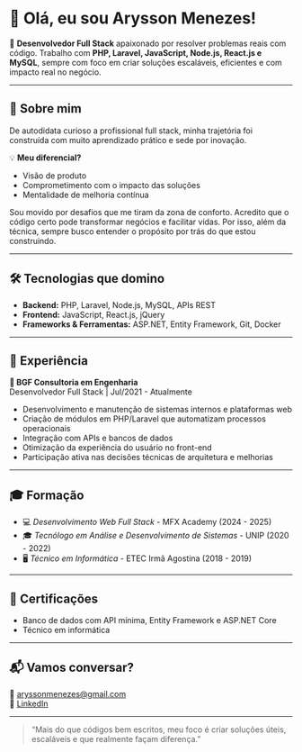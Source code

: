 # 👋 Olá, eu sou Arysson Menezes!

🎯 **Desenvolvedor Full Stack** apaixonado por resolver problemas reais com código. Trabalho com **PHP, Laravel, JavaScript, Node.js, React.js e MySQL**, sempre com foco em criar soluções escaláveis, eficientes e com impacto real no negócio.

---

## 🚀 Sobre mim

De autodidata curioso a profissional full stack, minha trajetória foi construída com muito aprendizado prático e sede por inovação. 

💡 **Meu diferencial?**
- Visão de produto
- Comprometimento com o impacto das soluções
- Mentalidade de melhoria contínua

Sou movido por desafios que me tiram da zona de conforto. Acredito que o código certo pode transformar negócios e facilitar vidas. Por isso, além da técnica, sempre busco entender o propósito por trás do que estou construindo.

---

## 🛠️ Tecnologias que domino

- **Backend:** PHP, Laravel, Node.js, MySQL, APIs REST
- **Frontend:** JavaScript, React.js, jQuery
- **Frameworks & Ferramentas:** ASP.NET, Entity Framework, Git, Docker

---

## 📌 Experiência

**🔧 BGF Consultoria em Engenharia**  
Desenvolvedor Full Stack | Jul/2021 - Atualmente  
- Desenvolvimento e manutenção de sistemas internos e plataformas web
- Criação de módulos em PHP/Laravel que automatizam processos operacionais
- Integração com APIs e bancos de dados
- Otimização da experiência do usuário no front-end
- Participação ativa nas decisões técnicas de arquitetura e melhorias

---

## 🎓 Formação

- 💻 *Desenvolvimento Web Full Stack* - MFX Academy (2024 - 2025)  
- 🎓 *Tecnólogo em Análise e Desenvolvimento de Sistemas* - UNIP (2020 - 2022)  
- 🖥️ *Técnico em Informática* - ETEC Irmã Agostina (2018 - 2019)

---

## 🧾 Certificações

- Banco de dados com API mínima, Entity Framework e ASP.NET Core  
- Técnico em informática

---

## 📬 Vamos conversar?

📧 aryssonmenezes@gmail.com  
🔗 [LinkedIn](https://www.linkedin.com/in/arysson-menezes-dev)

---

> “Mais do que códigos bem escritos, meu foco é criar soluções úteis, escaláveis e que realmente façam diferença.”


